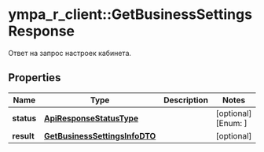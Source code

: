 # ympa_r_client::GetBusinessSettingsResponse

Ответ на запрос настроек кабинета.

## Properties
Name | Type | Description | Notes
------------ | ------------- | ------------- | -------------
**status** | [**ApiResponseStatusType**](ApiResponseStatusType.md) |  | [optional] [Enum: ] 
**result** | [**GetBusinessSettingsInfoDTO**](GetBusinessSettingsInfoDTO.md) |  | [optional] 


